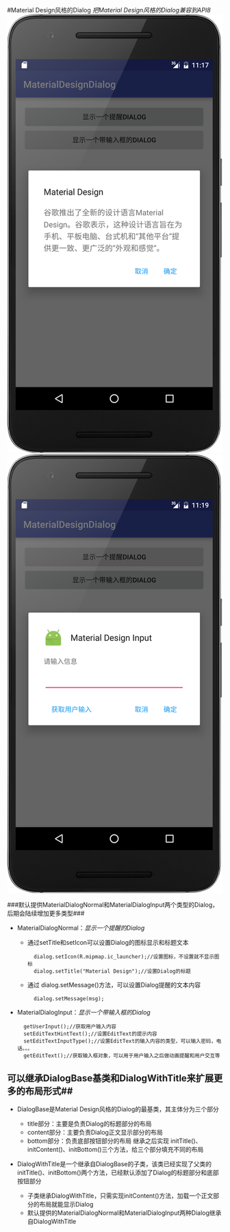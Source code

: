 #Material Design风格的Dialog
*把Material Design风格的Dialog兼容到API8*
![](https://github.com/291700351/MaterialDesignDialog/blob/master/images/device-2016-05-27-231818.png)![](https://github.com/291700351/MaterialDesignDialog/blob/master/images/device-2016-05-27-231925.png)

###默认提供MaterialDialogNormal和MaterialDialogInput两个类型的Dialog，后期会陆续增加更多类型###

- MaterialDialogNormal：*显示一个提醒的Dialog*

    - 通过setTitle和setIcon可以设置Dialog的图标显示和标题文本

            dialog.setIcon(R.mipmap.ic_launcher);//设置图标，不设置就不显示图标
            dialog.setTitle("Material Design");//设置Dialog的标题
    - 通过 dialog.setMessage()方法，可以设置Dialog提醒的文本内容
            
            dialog.setMessage(msg);

- MaterialDialogInput：*显示一个带输入框的Dialog*

        getUserInput();//获取用户输入内容
        setEditTextHintText();//设置EditText的提示内容
        setEditTextInputType();//设置EditText的输入内容的类型，可以输入密码，电话。。。
        getEditText();//获取输入框对象，可以用于用户输入之后做动画提醒和用户交互等
        
        
## 可以继承DialogBase基类和DialogWithTitle来扩展更多的布局形式##
- DialogBase是Material Design风格的Dialog的最基类，其主体分为三个部分
    - title部分：主要是负责Dialog的标题部分的布局
    - content部分：主要负责Dialog正文显示部分的布局
    - bottom部分：负责底部按钮部分的布局
    继承之后实现 initTitle()、initContent()、initBottom()三个方法，给三个部分填充不同的布局
    
- DialogWithTitle是一个继承自DialogBase的子类，该类已经实现了父类的initTitle()、initBottom()两个方法，已经默认添加了Dialog的标题部分和底部按钮部分
    - 子类继承DialogWithTitle，只需实现initContent()方法，加载一个正文部分的布局就能显示Dialog
    - 默认提供的MaterialDialogNormal和MaterialDialogInput两种Dialog继承自DialogWithTitle
